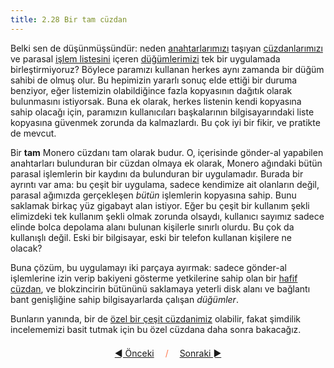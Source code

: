 ```yaml
---
title: 2.28 Bir tam cüzdan
---
```


Belki sen de düşünmüşsündür: neden
[anahtarlarımızı](2.15_anahtarlar.md) taşıyan
[cüzdanlarımızı](2.14_cüzdanlar.md) ve parasal [işlem
listesini](2.10_para_ledger.md) içeren [düğümlerimizi](2.25_düğüm.md)
tek bir uygulamada birleştirmiyoruz?  Böylece paramızı kullanan herkes
aynı zamanda bir düğüm sahibi de olmuş olur.  Bu hepimizin yararlı
sonuç elde ettiği bir duruma benziyor, eğer listemizin olabildiğince
fazla kopyasının dağıtık olarak bulunmasını istiyorsak.  Buna ek
olarak, herkes listenin kendi kopyasına sahip olacağı için, paramızın
kullanıcıları başkalarının bilgisayarındaki liste kopyasına güvenmek
zorunda da kalmazlardı.  Bu çok iyi bir fikir, ve pratikte de mevcut.

Bir **tam** Monero cüzdanı tam olarak budur.  O, içerisinde gönder-al
yapabilen anahtarları bulunduran bir cüzdan olmaya ek olarak, Monero
ağındaki bütün parasal işlemlerin bir kaydını da bulunduran bir
uygulamadır.  Burada bir ayrıntı var ama: bu çeşit bir uygulama,
sadece kendimize ait olanların değil, parasal ağımızda gerçekleşen
*bütün* işlemlerin kopyasına sahip.  Bunu saklamak birkaç yüz gigabayt
alan istiyor.  Eğer bu çeşit bir kullanım şekli elimizdeki tek
kullanım şekli olmak zorunda olsaydı, kullanıcı sayımız sadece elinde
bolca depolama alanı bulunan kişilerle sınırlı olurdu.  Bu çok da
kullanışlı değil.  Eski bir bilgisayar, eski bir telefon kullanan
kişilere ne olacak?

Buna çözüm, bu uygulamayı iki parçaya ayırmak: sadece gönder-al
işlemlerine izin verip bakiyeni gösterme yetkilerine sahip olan bir
[hafif
cüzdan](1-kullanıcılar-için-kılavuz/1.2_get_a_monero_wallet.md), ve
blokzincirin bütününü saklamaya yeterli disk alanı ve bağlantı bant
genişliğine sahip bilgisayarlarda çalışan *düğümler*.

Bunların yanında, bir de [özel bir çeşit
cüzdanimiz](2.31_quick_wallets.md) olabilir, fakat şimdilik
incelememizi basit tutmak için bu özel cüzdana daha sonra bakacağız.



<p align='center' style='margin-top: 1.5em;'><span style='margin-right: 1em;'><a href="./2.27_bizantine_generals.md">◄ Önceki</a></span> <span style='color: #ff774d;'>/</span> <span style='margin-left: 1em;'><a href="./2.29_accounts.md">Sonraki ►</a></span></p>
